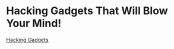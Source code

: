 <h1>Hacking Gadgets That Will Blow Your Mind!</h1><p><a href="post/hacking-gadgets.md">Hacking Gadgets</a></p>
